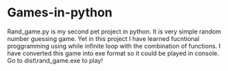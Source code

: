 # Games-in-python
 Rand_game.py is my second pet project in python. It is very simple random number guessing game. Yet in this project I have learned fucntional proggramming using while infinite loop with the combination of functions. I have converted this game into exe format so it could be played in console. Go to dist\rand_game.exe to play! 
